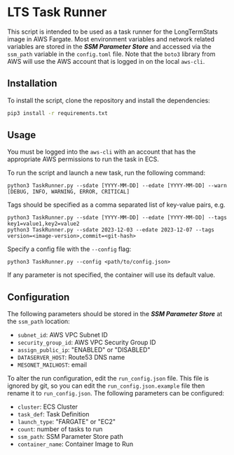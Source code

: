 # LTS Task Runner

This script is intended to be used as a task runner for the LongTermStats image in AWS Fargate.
Most environment variables and network related variables are stored in the _***SSM Parameter Store***_ and accessed via the ```ssm_path``` 
variable in the ```config.toml``` file. Note that the ```boto3``` library from AWS will use the AWS account that is logged in on the local ```aws-cli```.

## Installation
To install the script, clone the repository and install the dependencies:
```bash
pip3 install -r requirements.txt
```

## Usage
You must be logged into the ```aws-cli``` with an account that has the appropriate AWS permissions to run the task in ECS.

To run the script and launch a new task, run the following command:
```shell
python3 TaskRunner.py --sdate [YYYY-MM-DD] --edate [YYYY-MM-DD] --warn [DEBUG, INFO, WARNING, ERROR, CRITICAL]
```
Tags should be specified as a comma separated list of key-value pairs, e.g. 
```shell
python3 TaskRunner.py --sdate [YYYY-MM-DD] --edate [YYYY-MM-DD] --tags key1=value1,key2=value2
python3 TaskRunner.py --sdate 2023-12-03 --edate 2023-12-07 --tags version=<image-version>,commit=<git-hash>
```
Specify a config file with the ```--config``` flag:
```shell
python3 TaskRunner.py --config <path/to/config.json>
```



If any parameter is not specified, the container will use its default value.

## Configuration
The following parameters should be stored in the _***SSM Parameter Store***_ at the ```ssm_path``` location:
- ```subnet_id```: AWS VPC Subnet ID
- ```security_group_id```: AWS VPC Security Group ID
- ```assign_public_ip```: "ENABLED" or "DISABLED"
- ```DATASERVER_HOST```: Route53 DNS name
- ```MESONET_MAILHOST```: email

To alter the run configuration, edit the ```run_config.json``` file. This file is ignored by git, so you can edit the ```run_config.json.example``` file then rename it to ```run_config.json```.
The following parameters can be configured:
- ```cluster```: ECS Cluster
- ```task_def```: Task Definition
- ```launch_type```: "FARGATE" or "EC2"
- ```count```: number of tasks to run
- ```ssm_path```: SSM Parameter Store path
- ```container_name```: Container Image to Run